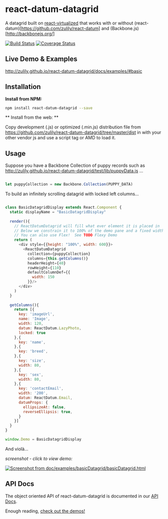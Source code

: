 react-datum-datagrid
====================

A datagrid built on [react-virtualized](https://github.com/bvaughn/react-virtualized) that works with or without 
(react-datum)[https://github.com/zulily/react-datum] and (Backbone.js)[http://backbonejs.org/]

[![Build Status](https://travis-ci.org/zulily/react-datum.svg?branch=master)](https://travis-ci.org/zulily/react-datum)
[![Coverage Status](https://coveralls.io/repos/github/zulily/react-datum/badge.svg?branch=master)](https://coveralls.io/github/zulily/react-datum?branch=master)


## Live Demo & Examples
http://zulily.github.io/react-datum-datagrid/docs/examples/#basic

## Installation

**Install from NPM:**
```bash
npm install react-datum-datagrid --save
```

** Install from the web: **

Copy development (.js) or optimized (.min.js) distribution file from https://github.com/zulily/react-datum-datagrid/tree/master/dist in with your other vendor js and use a script tag or AMD to load it.  

## Usage
Suppose you have a Backbone Collection of puppy records such as http://zulily.github.io/react-datum-datagrid/test/lib/puppyData.js ...

```javascript

let puppyCollection = new Backbone.Collection(PUPPY_DATA)
```

To build an infinitely scrolling datagrid with locked left columns...

```javascript 

class BasicDatagridDisplay extends React.Component {
  static displayName = "BasicDatagridDisplay"
  
  render(){
    // ReactDatumDatagrid will fill what ever element it is placed in
    // Below we constrain it to 100% of the demo pane and a fixed width of 600px
    // You can also use Flex!  See TODO Flexy Demo
    return (
      <div style={{height: "100%", width: 600}}>
        <ReactDatumDatagrid 
          collection={puppyCollection}
          columns={this.getColumns()}
          headerHeight={40}
          rowHeight={110}
          defaultColumnDef={{
            width: 150
          }}/>
      </div>
    )
  }
  
  getColumns(){
    return [{
      key: 'imageUrl',
      name: 'Image',
      width: 120,
      datum: ReactDatum.LazyPhoto,
      locked: true
    },{
      key: 'name',
    },{
      key: 'breed',
    },{
      key: 'size',
      width: 80,
    },{
      key: 'sex',
      width: 80,
    },{
      key: 'contactEmail',
      width: '200',
      datum: ReactDatum.Email,
      datumProps: {
        ellipsizeAt: false,
        reverseEllipsis: true,
      }
    }]
  }
}

window.Demo = BasicDatagridDisplay

```
And violà...


*screenshot - click to view demo:*

[<img alt="Screenshot from doc/examples/basicDatagrid/basicDatagrid.html" src="http://zulily.github.io/react-datum-datagrid/img/docs/basicDatagridDemo.png"
/>](http://zulily.github.io/react-datum-datagrid/docs/examples/#basic)




## API Docs
The object oriented API of react-datum-datagrid is documented in our [API Docs](http://zulily.github.io/react-datum-datagrid/docs/api).   

Enough reading, [check out the demos!](http://zulily.github.io/react-datum/docs/examples/)
